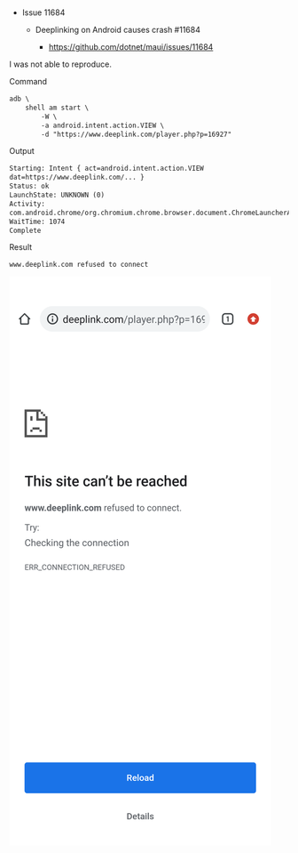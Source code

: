 #

*   Issue 11684

    *   Deeplinking on Android causes crash #11684

        *   https://github.com/dotnet/maui/issues/11684


I was not able to reproduce.

Command

```
adb \
    shell am start \
        -W \
        -a android.intent.action.VIEW \
        -d "https://www.deeplink.com/player.php?p=16927"
```

Output

```
Starting: Intent { act=android.intent.action.VIEW dat=https://www.deeplink.com/... }
Status: ok
LaunchState: UNKNOWN (0)
Activity: com.android.chrome/org.chromium.chrome.browser.document.ChromeLauncherActivity
WaitTime: 1074
Complete
```

Result

```
www.deeplink.com refused to connect
```

![Screenshot - The site can't be reached](./docs/images/Screenshot_1679751796.png)

